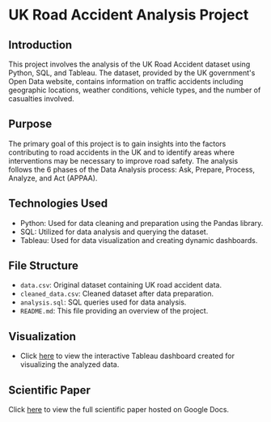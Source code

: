 

# UK Road Accident Analysis Project

## Introduction
This project involves the analysis of the UK Road Accident dataset using Python, SQL, and Tableau. The dataset, provided by the UK government's Open Data website, contains information on traffic accidents including geographic locations, weather conditions, vehicle types, and the number of casualties involved.

## Purpose
The primary goal of this project is to gain insights into the factors contributing to road accidents in the UK and to identify areas where interventions may be necessary to improve road safety. The analysis follows the 6 phases of the Data Analysis process: Ask, Prepare, Process, Analyze, and Act (APPAA).

## Technologies Used
- Python: Used for data cleaning and preparation using the Pandas library.
- SQL: Utilized for data analysis and querying the dataset.
- Tableau: Used for data visualization and creating dynamic dashboards.

## File Structure
- `data.csv`: Original dataset containing UK road accident data.
- `cleaned_data.csv`: Cleaned dataset after data preparation.
- `analysis.sql`: SQL queries used for data analysis.
- `README.md`: This file providing an overview of the project.

## Visualization
- Click [here](link-to-your-tableau-dashboard) to view the interactive Tableau dashboard created for visualizing the analyzed data.

## Scientific Paper
Click [here](link-to-your-google-docs-article) to view the full scientific paper hosted on Google Docs.

